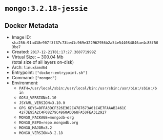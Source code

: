 # `mongo:3.2.18-jessie`

## Docker Metadata

- Image ID: `sha256:91a418e907f3f37c73be41c969e322962956b2a54e544084846ae4c85f503be7`
- Created: `2017-12-21T01:17:27.360771999Z`
- Virtual Size: ~ 300.04 Mb  
  (total size of all layers on-disk)
- Arch: `linux`/`amd64`
- Entrypoint: `["docker-entrypoint.sh"]`
- Command: `["mongod"]`
- Environment:
  - `PATH=/usr/local/sbin:/usr/local/bin:/usr/sbin:/usr/bin:/sbin:/bin`
  - `GOSU_VERSION=1.10`
  - `JSYAML_VERSION=3.10.0`
  - `GPG_KEYS=DFFA3DCF326E302C4787673A01C4E7FAAAB2461C 	42F3E95A2C4F08279C4960ADD68FA50FEA312927`
  - `MONGO_PACKAGE=mongodb-org`
  - `MONGO_REPO=repo.mongodb.org`
  - `MONGO_MAJOR=3.2`
  - `MONGO_VERSION=3.2.18`
